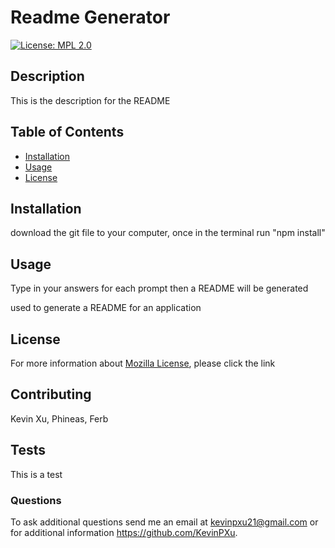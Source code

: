 # Readme Generator
  [![License: MPL 2.0](https://img.shields.io/badge/License-MPL%202.0-brightgreen.svg)](https://opensource.org/licenses/MPL-2.0)

  ## Description 
  This is the description for the README

  
  ## Table of Contents
  
  * [Installation](#installation)
  * [Usage](#usage)
  * [License](#license)
  
  ## Installation
  download the git file to your computer, once in the terminal run "npm install"
  
  ## Usage
  Type in your answers for each prompt then a README will be generated

  used to generate a README for an application

  ## License
  For more information about [Mozilla License](https://opensource.org/licenses/MPL-2.0), please click the link

  ## Contributing
  Kevin Xu, Phineas, Ferb

  ## Tests
  This is a test
    
  ### Questions
  To ask additional questions send me an email at kevinpxu21@gmail.com or for additional information https://github.com/KevinPXu.
